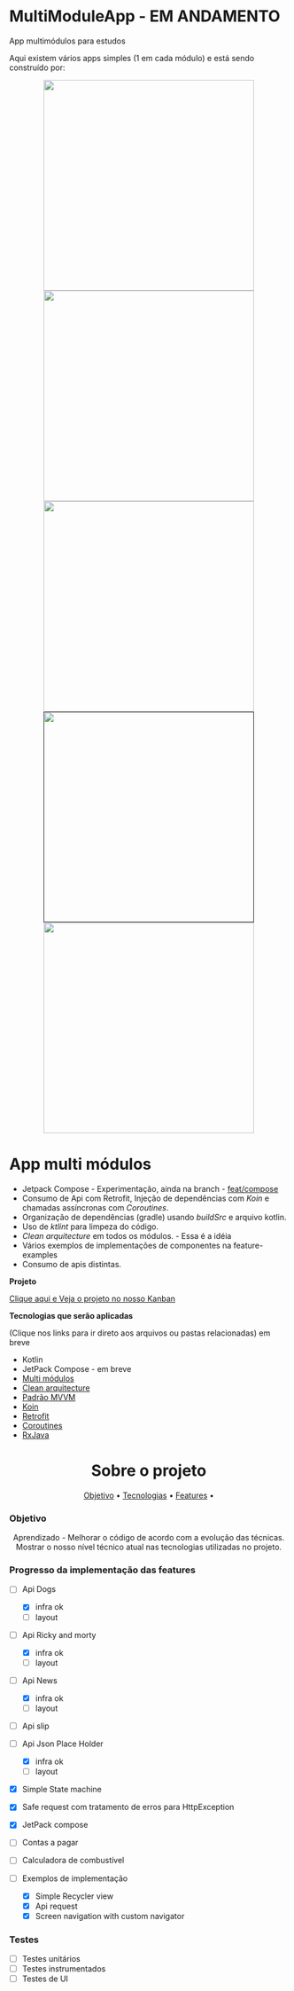 # MultiModuleApp - EM ANDAMENTO

App multimódulos para estudos 

Aqui existem vários apps simples (1 em cada módulo) e está sendo construído por:

<div align="center">
  
<a href="https://github.com/Pliniodev">
<img width="380em" src="https://github-readme-stats.vercel.app/api?username=pliniodev&show_icons=true&theme=dracula&include_all_commits=true&count_private=true"/>
</a>
    
<a href="https://github.com/paulovsborges/paulovsborges">
<img width="380em" src="https://github-readme-stats.vercel.app/api?username=paulovsborges&show_icons=true&theme=dracula&include_all_commits=true&count_private=true"/>
</a>

<a href="https://github.com/Douglasvfreitas/Douglasvfreitas">  
<img width="380em" src="https://github-readme-stats.vercel.app/api?username=douglasvfreitas&show_icons=true&theme=dracula&include_all_commits=true&count_private=true"/>
</a>  
  
<a href="">   
<img width="380em" src="https://github-readme-stats.vercel.app/api?username=gil-dev27&show_icons=true&theme=dracula&include_all_commits=true&count_private=true"/>  
</a>  
 
<a href="https://github.com/clauber-cmd/clauber-dev">   
<img width="380em" src="https://github-readme-stats.vercel.app/api?username=clauber-dev&show_icons=true&theme=dracula&include_all_commits=true&count_private=true"/>  
</a> 
  
</div>

# App multi módulos
- Jetpack Compose - Experimentação, ainda na branch - [feat/compose](https://github.com/Pliniodev/MultiModuleApp/tree/feat/compose)
- Consumo de Api com Retrofit, Injeção de dependências com *Koin* e chamadas assíncronas com *Coroutines*.
- Organização de dependências (gradle) usando *buildSrc* e arquivo kotlin.
- Uso de *ktlint* para limpeza do código.
- *Clean arquitecture* em todos os módulos. - Essa é a idéia
- Vários exemplos de implementações de componentes na feature-examples
- Consumo de apis distintas.

**Projeto**

[Clique aqui e Veja o projeto no nosso Kanban](https://github.com/Pliniodev/MultiModuleApp/projects/2)

**Tecnologias que serão aplicadas**

(Clique nos links para ir direto aos arquivos ou pastas relacionadas) em breve

* Kotlin
* JetPack Compose - em breve
* [Multi módulos]()
* [Clean arquitecture]()
* [Padrão MVVM]()
* [Koin]()
* [Retrofit]()
* [Coroutines]()
* [RxJava]() 



<h1 align="center">Sobre o projeto</h1>

<p align="center">
 <a href="#objetivo">Objetivo</a> •
 <a href="#tecnologias">Tecnologias</a> • 
 <a href="#features">Features</a> •  
</p>

### Objetivo

<p align="center">
Aprendizado - Melhorar o código de acordo com a evolução das técnicas. 
Mostrar o nosso nível técnico atual nas tecnologias utilizadas no projeto.
</p>

### Progresso da implementação das features
- [ ] Api Dogs

     - [x] infra ok 
     - [ ] layout

- [ ] Api Ricky and morty 

     - [x] infra ok 
     - [ ] layout
     
- [ ] Api News 

     - [x] infra ok 
     - [ ] layout
     
- [ ] Api slip
- [ ] Api Json Place Holder

     - [x] infra ok 
     - [ ] layout
     
- [x] Simple State machine
- [x] Safe request com tratamento de erros para HttpException 
- [x] JetPack compose
- [ ] Contas a pagar
- [ ] Calculadora de combustível
- [ ] Exemplos de implementação

    - [x] Simple Recycler view
    - [x] Api request
    - [x] Screen navigation with custom navigator

### Testes

- [ ] Testes unitários
- [ ] Testes instrumentados
- [ ] Testes de UI
